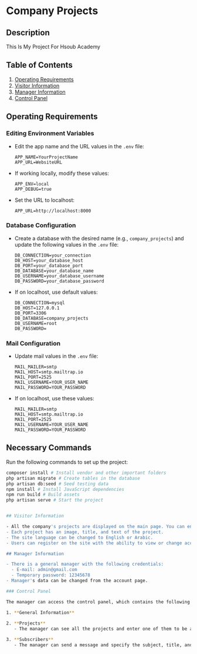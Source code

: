 # Company Projects

## Description

This Is My Project For Hsoub Academy

## Table of Contents

1. [Operating Requirements](#operating-requirements)
2. [Visitor Information](#visitor-information)
3. [Manager Information](#manager-information)
4. [Control Panel](#control-panel)

## Operating Requirements

### Editing Environment Variables

- Edit the app name and the URL values in the `.env` file:
    ```plaintext
    APP_NAME=YourProjectName
    APP_URL=WebsiteURL
    ```
- If working locally, modify these values:
    ```plaintext
    APP_ENV=local
    APP_DEBUG=true
    ```
- Set the URL to localhost:
    ```plaintext
    APP_URL=http://localhost:8000
    ```

### Database Configuration

- Create a database with the desired name (e.g., `company_projects`) and update the following values in the `.env` file:
    ```plaintext
    DB_CONNECTION=your_connection
    DB_HOST=your_database_host
    DB_PORT=your_database_port
    DB_DATABASE=your_database_name
    DB_USERNAME=your_database_username
    DB_PASSWORD=your_database_password
    ```
- If on localhost, use default values:
    ```plaintext
    DB_CONNECTION=mysql
    DB_HOST=127.0.0.1
    DB_PORT=3306
    DB_DATABASE=company_projects
    DB_USERNAME=root
    DB_PASSWORD=
    ```

### Mail Configuration

- Update mail values in the `.env` file:
    ```plaintext
    MAIL_MAILER=smtp
    MAIL_HOST=smtp.mailtrap.io
    MAIL_PORT=2525
    MAIL_USERNAME=YOUR_USER_NAME
    MAIL_PASSWORD=YOUR_PASSWORD
    ```
- If on localhost, use these values:
    ```plaintext
    MAIL_MAILER=smtp
    MAIL_HOST=smtp.mailtrap.io
    MAIL_PORT=2525
    MAIL_USERNAME=YOUR_USER_NAME
    MAIL_PASSWORD=YOUR_PASSWORD
    ```

## Necessary Commands

Run the following commands to set up the project:

```bash
composer install # Install vendor and other important folders
php artisan migrate # Create tables in the database
php artisan db:seed # Seed testing data
npm install # Install JavaScript dependencies
npm run build # Build assets
php artisan serve # Start the project


## Visitor Information

- All the company's projects are displayed on the main page. You can enter any project to see its own page.
- Each project has an image, title, and text of the project.
- The site language can be changed to English or Arabic.
- Users can register on the site with the ability to view or change account information.

## Manager Information

- There is a general manager with the following credentials:
  - E-mail: admin@gmail.com
  - Temporary password: 12345678
- Manager's data can be changed from the account page.

### Control Panel

The manager can access the control panel, which contains the following sections:

1. **General Information**
   
2. **Projects**
   - The manager can see all the projects and enter one of them to be able to modify or delete the project.

3. **Subscribers**
   - The manager can send a message and specify the subject, title, and text of the message, in addition to the language and specify the recipient.
